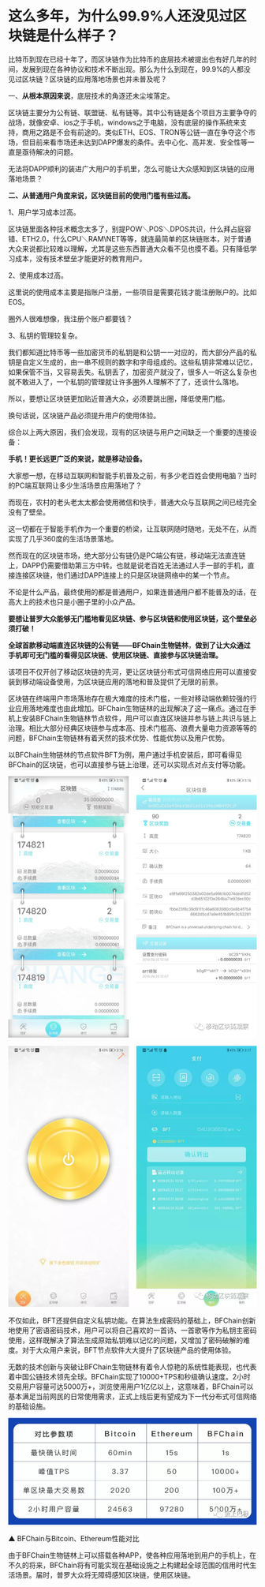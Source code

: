 # 这么多年，为什么99.9%人还没见过区块链是什么样子？

比特币到现在已经十年了，而区块链作为比特币的底层技术被提出也有好几年的时间，发展到现在各种协议和技术不断出现。那么为什么到现在，99.9%的人都没见过区块链？区块链的应用落地场景也并未普及呢？  

一、**从根本原因来说**，底层技术的角逐还未尘埃落定。

区块链主要分为公有链、联盟链、私有链等。其中公有链是各个项目方主要争夺的战场，就像安卓、ios之于手机，windows之于电脑，没有底层的操作系统来支持，商用之路是不会有前途的。类似ETH、EOS、TRON等公链一直在争夺这个市场，但目前来看市场还未达到DAPP爆发的条件。去中心化、高并发、安全性等一直是亟待解决的问题。

无法将DAPP顺利的装进广大用户的手机里，怎么可能让大众感知到区块链的应用落地场景？

**二、从普通用户角度来说，区块链目前的使用门槛有些过高。**

1、用户学习成本过高。

区块链里面各种技术概念太多了，别提POW＼POS＼DPOS共识，什么拜占庭容错、ETH2.0，什么CPU＼RAM\NET等等，就连最简单的区块链账本，对于普通大众来说都比较难以理解，尤其是这些东西普通大众看不见也摸不着。只有降低学习成本，没有技术壁垒才能更好的教育用户。

2、使用成本过高。

这里说的使用成本主要是指账户注册，一些项目是需要花钱才能注册账户的。比如EOS。

圈外人很难想像，我注册个账户都要钱？

3、私钥的管理较复杂。  

我们都知道比特币等一些加密货币的私钥是和公钥一一对应的，而大部分产品的私钥是自定义生成的，由一串不规则的数字和字母组成的。这些私钥非常难以记忆，如果保管不当，又容易丢失。私钥丢了，加密资产就没了，很多人一听这么复杂也就不敢进入了，一个私钥的管理就让许多圈外人理解不了了，还谈什么落地。

所以，要想让区块链更加贴近普通大众，必须要跳出圈，降低使用门槛。

换句话说，区块链产品必须提升用户的使用体验。

综合以上两大原因，我们会发现，现有的区块链与用户之间缺乏一个重要的连接设备：

**手机！更长远更广泛的来说，就是移动设备。**

大家想一想，在移动互联网和智能手机普及之前，有多少老百姓会使用电脑？当时的PC端互联网让多少生活场景应用落地了？  

而现在，农村的老头老太太都会使用微信和快手，普通大众与互联网之间已经完全没有了壁垒。

这一切都在于智能手机作为一个重要的桥梁，让互联网随时随地，无处不在，从而实现了几乎360度的生活场景落地。  

然而现在的区块链市场，绝大部分公有链仍是PC端公有链，移动端无法直连链上，DAPP仍需要借助第三方中转。也就是说老百姓无法通过人手一部的手机，直接连接区块链，他们通过DAPP连接上的只是区块链网络中的某一个节点。

不论是什么产品，最终使用的都是普通用户，如果连普通用户都不能普及的话，在高大上的技术也只是小圈子里的小众产品。

**要想让普罗大众能够无门槛地看见区块链、参与区块链和使用区块链，这个壁垒必须打破！**

**全球首款移动端直连区块链的公有链——BFChain生物链林**，**做到了让大众通过手机即可无门槛的看得见区块链、使用区块链、直接参与区块链治理。**

该项目不仅开创了移动区块链的先河，更让区块链分布式可信网络应用可以直接安装到移动端设备使用，为区块链应用的落地和普及提供了无限的前景。

区块链在终端用户市场落地存在极大难度的技术门槛，一些对移动端依赖较强的行业应用落地难度也由此增加。BFChain生物链林的出现解决了这一痛点。通过在手机上安装BFChain生物链林节点软件，用户可以直连区块链并参与链上共识与链上治理。相比大部分经典区块链参与成本高、技术门槛高、浪费大量电力资源等等的问题，BFChain生物链林有着天然的技术优势、性能优势以及用户优势。

以BFChain生物链林的节点软件BFT为例，用户通过手机安装后，即可看得见BFChain的区块链，也可以直接参与链上治理，还可以实现点对点支付等功能。

![图片](image/18-01.jpg)

![图片](image/18-02.webp)

不仅如此，BFT还提供自定义私钥功能。在算法生成密码的基础上，BFChain创新地使用了密语密码技术，用户可以将自己喜欢的一首诗、一首歌等作为私钥主密码使用，这样既解决了算法生成原始私钥难以记忆的问题，又增加了密码破解的难度。对于大众用户来说，BFT节点软件大大提升了区块链产品的使用体验。

无数的技术创新与突破让BFChain生物链林有着令人惊艳的系统性能表现，也代表着中国公链技术领先全球。BFChain实现了10000+TPS和秒级确认速度。2小时交易用户容量可达5000万+，浏览使用用户1亿亿以上，这意味着，BFChain可以基本满足当前网民的日常使用需求，正式上线后更有望成为下一代分布式可信网络的基础设施。

![](image/18-03.webp)

▲ BFChain与Bitcoin、Ethereum性能对比  

由于BFChain生物链林上可以搭载各种APP，使各种应用落地到用户的手机上，在不久的将来，BFChain将有可能实现在基础设施之上构建起全球范围的信用时代生活场景。届时，普罗大众将无障碍感知区块链，使用区块链。
